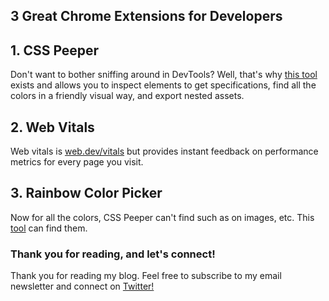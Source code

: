 ## 3 Great Chrome Extensions for Developers

## 1. CSS Peeper

Don't want to bother sniffing around in DevTools? Well, that's why [this tool](https://chrome.google.com/webstore/detail/css-peeper/mbnbehikldjhnfehhnaidhjhoofhpehk?hl=en) exists and allows you to inspect elements to get specifications, find all the colors in a friendly visual way, and export nested assets.

## 2. Web Vitals

Web vitals is [web.dev/vitals](https://web.dev.com/vitals) but provides instant feedback on performance metrics for every page you visit.

## 3. Rainbow Color Picker

Now for all the colors, CSS Peeper can't find such as on images, etc. This [tool](https://chrome.google.com/webstore/detail/rainbow-color-picker/mlcjgkkpemdfclhfehjpgaaagkfpnnki) can find them.

### Thank you for reading, and let's connect!
Thank you for reading my blog. Feel free to subscribe to my email newsletter and connect on [Twitter!](https://twitter.com/JakeL725)
